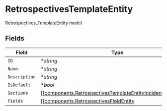 # RetrospectivesTemplateEntity

Retrospectives_TemplateEntity model


## Fields

| Field                                                                                                                                          | Type                                                                                                                                           | Required                                                                                                                                       | Description                                                                                                                                    |
| ---------------------------------------------------------------------------------------------------------------------------------------------- | ---------------------------------------------------------------------------------------------------------------------------------------------- | ---------------------------------------------------------------------------------------------------------------------------------------------- | ---------------------------------------------------------------------------------------------------------------------------------------------- |
| `ID`                                                                                                                                           | **string*                                                                                                                                      | :heavy_minus_sign:                                                                                                                             | N/A                                                                                                                                            |
| `Name`                                                                                                                                         | **string*                                                                                                                                      | :heavy_minus_sign:                                                                                                                             | N/A                                                                                                                                            |
| `Description`                                                                                                                                  | **string*                                                                                                                                      | :heavy_minus_sign:                                                                                                                             | N/A                                                                                                                                            |
| `IsDefault`                                                                                                                                    | **bool*                                                                                                                                        | :heavy_minus_sign:                                                                                                                             | N/A                                                                                                                                            |
| `Sections`                                                                                                                                     | [][components.RetrospectivesTemplateEntityIncidentSectionEntity](../../models/components/retrospectivestemplateentityincidentsectionentity.md) | :heavy_minus_sign:                                                                                                                             | N/A                                                                                                                                            |
| `Fields`                                                                                                                                       | [][components.RetrospectivesFieldEntity](../../models/components/retrospectivesfieldentity.md)                                                 | :heavy_minus_sign:                                                                                                                             | N/A                                                                                                                                            |